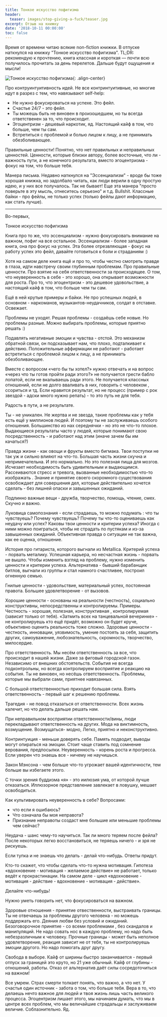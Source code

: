 ```yaml
---
title: Тонкое искусство пофигизма
header:
  teaser: images/stop-giving-a-fuck/teaser.jpg
excerpt: Отзыв на книжку
date: '2018-10-11 00:00:00'
toc: false
---
```


Время от времени читаю всякие non-fiction книжки. В отпуске наткнулся на книжку "Тонкое искуccтво пофигизма". TL;DR: рекомендую к прочтению, книга классная и короткая — почти всю получилось прочитать за день перелетов. Дальше будут ощущения и мысли!

![Тонкое искусство пофигизма](/images/stop-giving-a-fuck/teaser.png 'Тонкое искусство пофигизма'){: .align-center}

Про контруинтуитивность идей. Не все контринтуитивные, но многие идут в разрез с тем, что навязывают self-help:
- Не нужно фокусироваться на успехе. Это фейл.
- Счастье 24/7 - это фейл.
- Ты можешь быть не виновен в произошедшем, но ты всегда ответственен за то, что происходит.
- Эгоцентризм - дешевый наркотик, яд. Настоящий кайф в том, что больше, чем ты сам.
- Встретиться с проблемой и болью лицом к лицу, а не принимать обезболивающее.

Правильные ценности! Понятно, что нет правильных и неправильных ценностей. Ценности, которые близки автору, более восточные, что ли - важность пути, а не конечного результата, вместо эгоцентризма - фокус на том, что больше тебя. 

Манера письма. Недавно наткнулся на "Эссенциализм" - вроде бы тоже хорошая книжка, но задолбало читать, как люди верили в одну простую идею, и у них все получалось. Так не бывает! Еще эта манера "просто поверьте в эту мысль, отнеситесь серьезно" и т.д. Bullshit. Классные байки - про фейлы, не только успех (только фейлы дают информацию, как стать лучше).

-------------------------------------

Во-первых, 

Тонкое искусство пофигизма

Книга про то же, что эссенциализм - нужно фокусировать внимание на важном, пофиг на все остальное. Эссенциализм - более западная книга, она про фокус на успех. Эта более отрезвляющая - фокус на работу успех это фейл, давайте готовиться к боли и страданиям :)

Хотя на самом деле книга ещё и про то, чтобы честно смотреть правде в глаза, идти навстречу своим глубинным проблемам. Про правильные ценности. Про взятие на себя ответственности за происходящее.  О том, что неуверенность в себе - это хорошо, она открывает возможности для роста. Про то, что эгоцентризм - это дешевое удовольствие, а настоящий кайф в том, что больше чем ты сам.
 
Ещё в ней крутые примеры и байки. Не про успешных людей, в основном - наркоманов, музыкантов-неудачников, солдат в отставке. Освежает.

Проблемы не уходят. Решая проблемы - создаёшь себе новые. Но проблемы разные. Можно выбирать проблемы, которые приятно решать :)

Подавлять негативные эмоции и чувства - отстой. Это механизм обратной связи, он подсказывает нам, что плохо, подталкивает к действию. Положительные аффирмации не работают - работает встретиться с проблемой лицом к лицу, а не принимать обезболивающее.

Вместе с вопросом «чего бы ты хотел?» нужно отвечать и на вопрос «через что ты готов пройти ради этого?» не получается грести бабло лопатой, если не вкалываешь ради этого. Не получается классных отношений, если не долго вваливать в них, говорить с человеком , ссориться и тд. Если нравится результат, но не процесс (пример с рок звездой - адски много нужно репать) - то это путь не для тебя.

Радость в пути, а не результате.

Ты - не уникален. Не жертва и не звезда, такие проблемы как у тебя есть ещё у миллионов людей. И поэтому ты не заслуживаешь особого отношения. Большинство из нах середнячки - но это не что-то плохое. Выдающиеся результаты часто у людей, которые понимают свою посредственность - и работают над этим (иначе зачем бы им качаться?)

Правда жизни - как овощи и фрукты вместо бигмака. Твои поступки не так уж и сильно влияют на что-то. Большая часть жизни скучна и непримечательна. И это нормально. Но это полезная пища для мозгов. Исчезает необходимость быть удивительным и выдающимся. Рассеиваются стресс и тревога, вызванные необходимостью что-то изображать . Знание и принятие своего скоромного существования освобождает для совершения дел, которые действительно хочется сделать - без лишней опаски и завышенных ожиданий.

Подлинно важные вещи - дружба, творчество, помощь, чтение, смех. Скучно и важно. 

Луковица самопознания - если страдаешь, то можно подумать : что ты чувствуешь? Почему чувствуешь? Почему ты что-то оцениваешь как неудачу или успех? Каковы твои ценности и критерии успеха? Иногда с ними можно поиграться, чтобы не страдать по пустякам и из-за завышенных ожиданий. Объективная правда о ситуации не так важна, как ее оценка, отношение. 

История про гитариста, которого выгнали из Metallica. Критерий успеха - порвать металику. Успешная карьера, но несчастная жизнь - порвать не вышло. Чтобы изменить взгляд на проблему, нужно изменить ценности и критерии успеха. Альтернатива - бывший барабанщик битлов, выгнали из группы и стал намного счастливее, построил огненную семью.

Гнилые ценности - удовольствие, материальный успех, постоянная правота. Большее удовлетворение - от вызовов. 

Хорошие ценности - основаны на реальности (честность), социально конструктивны, непосредственны и контролируемы. 
Примеры. Честность - хорошая, полезная, конструктивная , контролируемая (зависит только от тебя). «Затмить всех на танцевальной вечеринке» - не контролируешь кто ещё придёт, возможно он будет круче, объективно оценить реальность тоже сложно. 
Здоровые ценности - честность, инновации, уязвимость, умение постоять за себя, защитить других, самоуважение, любознательность, скромность, творчество, милосердие.

Про ответственность. Мы несём ответственность за все, что происходит в нашей жизни. Даже за фиговый городской газон. Независимо от внешних обстоятельств. События не всегда подконтрольны, но всегда контролируем восприятие и реакцию на события. Ты не виновен, но несёшь ответственность.
Проблемы, которые мы выбрали сами, приятнее навязанных.

С большой ответственностью приходит большая сила. Взять ответственность - первый шаг к решению проблемы.

Трагедия - не повод отказаться от ответственности. Всех жизнь калечит, но что делать дальше решать нам.

При неправильном восприятии ответственности/вины, люди перекладывают ответственность на других. Мода на виктимность, возмущение. Возмущаться- модно, Легко, приятно и неконструктивно.

Контринтуиция - меньше доверять себе. Память подводит, выводы могут опираться на эмоции. Стоит чаще ставить под сомнение верования, предпосылки. Неуверенность - корень роста и прогресса. Если уверен что знаешь все - ничему не научишься. 

Закон Мэнсона - чем больше что-то угрожает вашей идентичности, тем больше вы избегаете этого.

С точки зрения буддизма «я» - это иилюзия ума, от которой лучше отказаться. Иллюзорное представление завлекает в ловушку, мешает освободиться. 

Как культивировать неуверенность в себе? Вопросами:
- что если я ошибаюсь?
- Что означала бы моя неправота? 
- Признание неправоты создаст мне большие или меньшие проблемы чем сейчас?

Неудача - шанс чему-то научиться. Так ли много теряем после фейла? После некоторых легко восстановиться, не теряешь ничего - и зря не рискуешь. 

Если тупка и не знаешь что делать - делай что-нибудь. Ответы придут.

Кто-то скажет, что чтобы сделать что-то нужна мотивация. Гипотеза «вдохновение - мотивация - желаемое действие» не работает, только ведёт к прокрастинации. На самом деле - цикл «вдохновение - мотивация - действие - вдохновение - мотивация - действие».

Делайте что-нибудь!

Нужно уметь говорить нет, что фокусироваться на важном.

Здоровые отношения - принятие отвественности, выстраивать границы. Ты не отвечаешь за проблемы другого человека - но можешь поддержать его. Деяния любви без условий и ожиданий. Безоговорочное принятие - со всеми проблемами , без скандалов и манипуляций. Не надо совать нос в каждую проблему, но надо быть небезразличным к человеку. Прочные границы - может быть неполное удовлетворение, реакция зависит не от тебя, ты не контролируешь эмоции другого. Но надо помогать друг другу.

Свобода в выборе. Кайф от ширины быстро заканчивается - первый отпуск за границей это круто, но 21 уже обычный. Кайф от глубины - отношений, работы. Отказ от альтернатив даёт силы сосредоточиться на важном!

Все умрем. Страх смерти толкает понять, что важно, а что нет. У счастья один источник - забота о том, что больше тебя. Вера в то, что делаешь нечто важное для людей и твоя жизнь лишь часть великого процесса. Эгоцентризм лишает этого, мы начинаем думать, что мы в центре всех проблем, что мы величайшие страдальцы и заслуживаем величие. Соблазнительно. Яд. 
